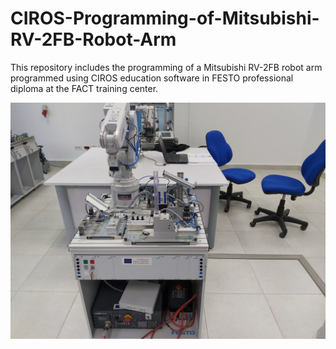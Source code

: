 # CIROS-Programming-of-Mitsubishi-RV-2FB-Robot-Arm
This repository includes the programming of a  Mitsubishi RV-2FB robot arm programmed using CIROS education software in FESTO professional diploma at the FACT training center.

![fig 1](./data/RoboArmMits_p1.jpg)
